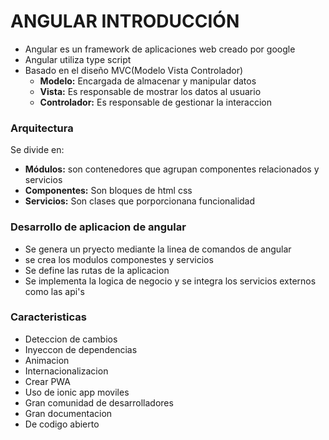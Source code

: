 # ANGULAR INTRODUCCIÓN
* Angular es un framework de aplicaciones web creado por google
* Angular utiliza type script
* Basado en el diseño MVC(Modelo Vista Controlador)
  * **Modelo:** Encargada de almacenar y manipular datos
  * **Vista:** Es responsable de mostrar los datos al usuario
  * **Controlador:** Es responsable de gestionar la interaccion

### Arquitectura
Se divide en:
* **Módulos:** son contenedores que agrupan componentes relacionados y servicios
* **Componentes:** Son bloques de html css 
* **Servicios:** Son clases que porporcionana funcionalidad

### Desarrollo de aplicacion de angular
* Se genera un pryecto mediante la linea de comandos de angular
* se crea los modulos componestes y servicios
* Se define las rutas de la aplicacion
* Se implementa la logica de negocio y se integra los servicios externos como las api's

### Caracteristicas
* Deteccion de cambios
* Inyeccon de dependencias
* Animacion
* Internacionalizacion
* Crear PWA
* Uso de ionic app moviles
* Gran comunidad de desarrolladores
* Gran documentacion
* De codigo abierto
